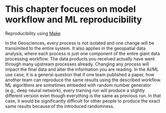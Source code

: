 # This chapter focuces on model workflow and ML reproducibility


Reproducibility using [Make](http://swcarpentry.github.io/make-novice/)

In the Geosciences, every process is not isolated and one change will be transimited to the entire system. It also applies in the geospatial data analysis, where each process is just one component of the entire giant data processing workflow. The data products you received actually have went through many upstream processes already. Changing any process will impact the final data and alter the information you are reading. In the AI/ML use case, it is a general question that if one team published a paper, how another team can reproduce the same results using the described workflow. ML algorithms are sometimes embeded with random number generator (e.g., deep neural network), every training run will produce a slightly different version even though everything is the same as previous run. In that case, it would be significantly difficult for other people to produce the exact same results because of the introduced randomness. 